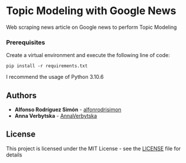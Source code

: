 # Topic Modeling with Google News

Web scraping news article on Google news to perform Topic Modeling

### Prerequisites

Create a virtual environment and execute the following line of code:

```
pip install -r requirements.txt
```

I recommend the usage of Python 3.10.6
## Authors

* **Alfonso Rodríguez Simón** - [alfonrodrisimon](https://github.com/alfonrodrisimon)
* **Anna Verbytska** - [AnnaVerbytska](https://github.com/AnnaVerbytska)

## License

This project is licensed under the MIT License - see the [LICENSE](LICENSE) file for details
